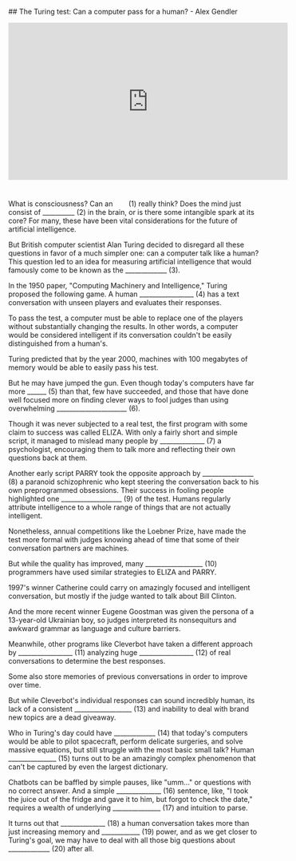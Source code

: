 ## The Turing test: Can a computer pass for a human? - Alex Gendler

<iframe width="560" height="315" src="https://www.youtube.com/embed/3wLqsRLvV-c" title="YouTube video player" frameborder="0" allow="accelerometer; autoplay; clipboard-write; encrypted-media; gyroscope; picture-in-picture; web-share" allowfullscreen></iframe>

# 

What is consciousness? Can an &nbsp;&nbsp;&nbsp;&nbsp;&nbsp;&nbsp; (1) really think? Does the mind just consist of __________ (2) in the brain, or is there some intangible spark at its core? For many, these have been vital considerations for the future of artificial intelligence.

But British computer scientist Alan Turing decided to disregard all these questions in favor of a much simpler one: can a computer talk like a human?
This question led to an idea for measuring artificial intelligence that would famously come to be known as the _____________ (3).

In the 1950 paper, "Computing Machinery and Intelligence," Turing proposed the following game. A human _________________ (4) has a text conversation with unseen players and evaluates their responses.

To pass the test, a computer must be able to replace one of the players without substantially changing the results. In other words, a computer would be considered intelligent if its conversation couldn't be easily distinguished from a human's.

Turing predicted that by the year 2000, machines with 100 megabytes of memory would be able to easily pass his test.

But he may have jumped the gun. Even though today's computers have far more ______ (5) than that, few have succeeded, and those that have done well focused more on finding clever ways to fool judges than using overwhelming ______________________ (6).

Though it was never subjected to a real test, the first program with some claim to success was called ELIZA. With only a fairly short and simple script, it managed to mislead many people by ______________ (7) a psychologist, encouraging them to talk more and reflecting their own questions back at them.

Another early script PARRY took the opposite approach by ________________ (8) a paranoid schizophrenic who kept steering the conversation back to his own preprogrammed obsessions.
Their success in fooling people highlighted one ___________________ (9) of the test. Humans regularly attribute intelligence to a whole range of things that are not actually intelligent.

Nonetheless, annual competitions like the Loebner Prize, have made the test more formal with judges knowing ahead of time that some of their conversation partners are machines.

But while the quality has improved, many __________________ (10) programmers have used similar strategies to ELIZA and PARRY.

1997's winner Catherine could carry on amazingly focused and intelligent conversation, but mostly if the judge wanted to talk about Bill Clinton.

And the more recent winner Eugene Goostman was given the persona of a 13-year-old Ukrainian boy, so judges interpreted its nonsequiturs and awkward grammar as language and culture barriers.

Meanwhile, other programs like Cleverbot have taken a different approach by _________________ (11) analyzing huge _________________ (12) of real conversations to determine the best responses.

Some also store memories of previous conversations in order to improve over time.

But while Cleverbot's individual responses can sound incredibly human, its lack of a consistent __________________ (13) and inability to deal with brand new topics are a dead giveaway.

Who in Turing's day could have _____________ (14) that today's computers would be able to pilot spacecraft, perform delicate surgeries, and solve massive equations, but still struggle with the most basic small talk?
Human _______________ (15) turns out to be an amazingly complex phenomenon that can't be captured by even the largest dictionary.

Chatbots can be baffled by simple pauses, like "umm..." or questions with no correct answer. And a simple ______________ (16) sentence, like, "I took the juice out of the fridge and gave it to him, but forgot to check the date," requires a wealth of underlying _______________ (17) and intuition to parse.

It turns out that ______________ (18) a human conversation takes more than just increasing memory and ____________ (19) power, and as we get closer to Turing's goal, we may have to deal with all those big questions about _____________ (20) after all.
